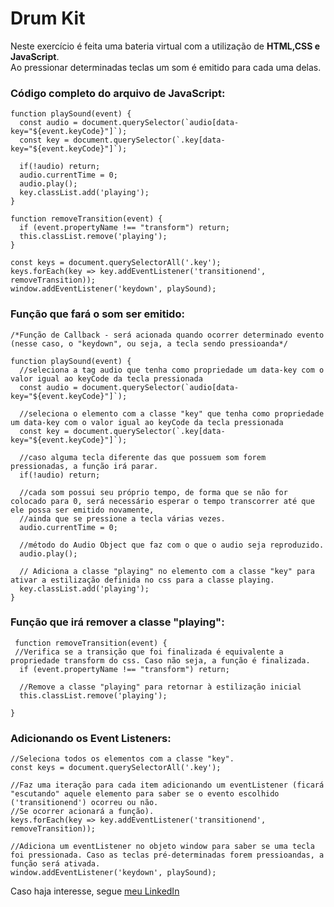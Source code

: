 # Drum Kit

Neste exercício é feita uma bateria virtual com a utilização de **HTML,CSS e JavaScript**.  
Ao pressionar determinadas teclas um som é emitido para cada uma delas.

### Código completo do arquivo de JavaScript:
    
    function playSound(event) {
      const audio = document.querySelector(`audio[data-key="${event.keyCode}"]`); 
      const key = document.querySelector(`.key[data-key="${event.keyCode}"]`); 

      if(!audio) return;
      audio.currentTime = 0;
      audio.play();
      key.classList.add('playing');
    }

    function removeTransition(event) {
      if (event.propertyName !== "transform") return;
      this.classList.remove('playing');
    }

    const keys = document.querySelectorAll('.key');
    keys.forEach(key => key.addEventListener('transitionend', removeTransition));
    window.addEventListener('keydown', playSound);
    

### Função que fará o som ser emitido: 
    
    /*Função de Callback - será acionada quando ocorrer determinado evento 
    (nesse caso, o "keydown", ou seja, a tecla sendo pressioanda*/
    
    function playSound(event) {     
      //seleciona a tag audio que tenha como propriedade um data-key com o valor igual ao keyCode da tecla pressionada  
      const audio = document.querySelector(`audio[data-key="${event.keyCode}"]`); 
      
      //seleciona o elemento com a classe "key" que tenha como propriedade um data-key com o valor igual ao keyCode da tecla pressionada    
      const key = document.querySelector(`.key[data-key="${event.keyCode}"]`); 
      
      //caso alguma tecla diferente das que possuem som forem pressionadas, a função irá parar.
      if(!audio) return; 
      
      //cada som possui seu próprio tempo, de forma que se não for colocado para 0, será necessário esperar o tempo transcorrer até que ele possa ser emitido novamente, 
      //ainda que se pressione a tecla várias vezes.
      audio.currentTime = 0;
      
      //método do Audio Object que faz com o que o audio seja reproduzido. 
      audio.play(); 
      
      // Adiciona a classe "playing" no elemento com a classe "key" para ativar a estilização definida no css para a classe playing.
      key.classList.add('playing'); 
    }

### Função que irá remover a classe "playing":  

     function removeTransition(event) {
     //Verifica se a transição que foi finalizada é equivalente a propriedade transform do css. Caso não seja, a função é finalizada.
      if (event.propertyName !== "transform") return; 
      
      //Remove a classe "playing" para retornar à estilização inicial
      this.classList.remove('playing'); 
      
    }
    

### Adicionando os Event Listeners:

    //Seleciona todos os elementos com a classe "key".
    const keys = document.querySelectorAll('.key');
    
    //Faz uma iteração para cada item adicionando um eventListener (ficará "escutando" aquele elemento para saber se o evento escolhido ('transitionend') ocorreu ou não. 
    //Se ocorrer acionará a função).
    keys.forEach(key => key.addEventListener('transitionend', removeTransition));
    
    //Adiciona um eventListener no objeto window para saber se uma tecla foi pressionada. Caso as teclas pré-determinadas forem pressioandas, a função será ativada.
    window.addEventListener('keydown', playSound);  
    
  
  
Caso haja interesse, segue [meu LinkedIn](https://www.linkedin.com/in/tahiana-passos/)
